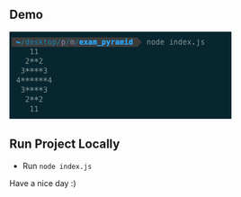 ## Demo
![Pyramid](demo/demo.png)

## Run Project Locally

* Run `node index.js`

Have a nice day :)